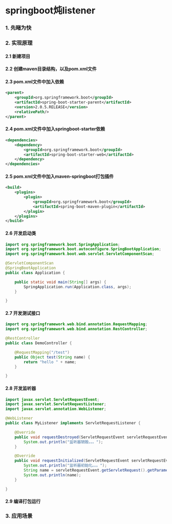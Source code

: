 # springboot炖listener
### 1. 先睹为快
### 2. 实现原理
#### 2.1 新建项目
#### 2.2 创建maven目录结构，以及pom.xml文件
#### 2.3 pom.xml文件中加入依赖
```xml
<parent>
    <groupId>org.springframework.boot</groupId>
    <artifactId>spring-boot-starter-parent</artifactId>
    <version>2.0.5.RELEASE</version>
    <relativePath/>
</parent>
```
#### 2.4 pom.xml文件中加入springboot-starter依赖
```xml
<dependencies>
    <dependency>
        <groupId>org.springframework.boot</groupId>
        <artifactId>spring-boot-starter-web</artifactId>
    </dependency>
</dependencies>
```
#### 2.5 pom.xml文件中加入maven-springboot打包插件
```xml
<build>
    <plugins>
        <plugin>
            <groupId>org.springframework.boot</groupId>
            <artifactId>spring-boot-maven-plugin</artifactId>
        </plugin>
    </plugins>
</build>
```
#### 2.6 开发启动类
```java
import org.springframework.boot.SpringApplication;
import org.springframework.boot.autoconfigure.SpringBootApplication;
import org.springframework.boot.web.servlet.ServletComponentScan;

@ServletComponentScan
@SpringBootApplication
public class Application {

    public static void main(String[] args) {
        SpringApplication.run(Application.class, args);
    }

}
```
#### 2.7 开发测试接口
```java
import org.springframework.web.bind.annotation.RequestMapping;
import org.springframework.web.bind.annotation.RestController;

@RestController
public class DemoController {

    @RequestMapping("/test")
    public Object test(String name) {
        return "hello " + name;
    }

}
```
#### 2.8 开发监听器
```java
import javax.servlet.ServletRequestEvent;
import javax.servlet.ServletRequestListener;
import javax.servlet.annotation.WebListener;

@WebListener
public class MyListener implements ServletRequestListener {

    @Override
    public void requestDestroyed(ServletRequestEvent servletRequestEvent) {
        System.out.println("监听器销毁。。。");
    }

    @Override
    public void requestInitialized(ServletRequestEvent servletRequestEvent) {
        System.out.println("监听器初始化。。。");
        String name = servletRequestEvent.getServletRequest().getParameter("name");
        System.out.println(name);
    }

}
```
#### 2.9 编译打包运行
### 3. 应用场景